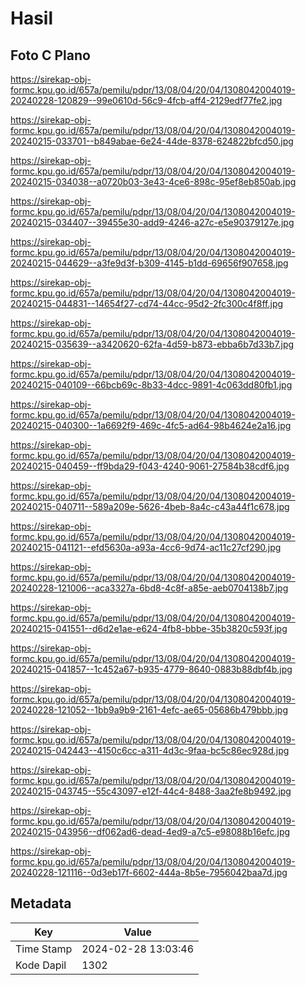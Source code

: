 # Hasil

## Foto C Plano

https://sirekap-obj-formc.kpu.go.id/657a/pemilu/pdpr/13/08/04/20/04/1308042004019-20240228-120829--99e0610d-56c9-4fcb-aff4-2129edf77fe2.jpg

https://sirekap-obj-formc.kpu.go.id/657a/pemilu/pdpr/13/08/04/20/04/1308042004019-20240215-033701--b849abae-6e24-44de-8378-624822bfcd50.jpg

https://sirekap-obj-formc.kpu.go.id/657a/pemilu/pdpr/13/08/04/20/04/1308042004019-20240215-034038--a0720b03-3e43-4ce6-898c-95ef8eb850ab.jpg

https://sirekap-obj-formc.kpu.go.id/657a/pemilu/pdpr/13/08/04/20/04/1308042004019-20240215-034407--39455e30-add9-4246-a27c-e5e90379127e.jpg

https://sirekap-obj-formc.kpu.go.id/657a/pemilu/pdpr/13/08/04/20/04/1308042004019-20240215-044629--a3fe9d3f-b309-4145-b1dd-69656f907658.jpg

https://sirekap-obj-formc.kpu.go.id/657a/pemilu/pdpr/13/08/04/20/04/1308042004019-20240215-044831--14654f27-cd74-44cc-95d2-2fc300c4f8ff.jpg

https://sirekap-obj-formc.kpu.go.id/657a/pemilu/pdpr/13/08/04/20/04/1308042004019-20240215-035639--a3420620-62fa-4d59-b873-ebba6b7d33b7.jpg

https://sirekap-obj-formc.kpu.go.id/657a/pemilu/pdpr/13/08/04/20/04/1308042004019-20240215-040109--66bcb69c-8b33-4dcc-9891-4c063dd80fb1.jpg

https://sirekap-obj-formc.kpu.go.id/657a/pemilu/pdpr/13/08/04/20/04/1308042004019-20240215-040300--1a6692f9-469c-4fc5-ad64-98b4624e2a16.jpg

https://sirekap-obj-formc.kpu.go.id/657a/pemilu/pdpr/13/08/04/20/04/1308042004019-20240215-040459--ff9bda29-f043-4240-9061-27584b38cdf6.jpg

https://sirekap-obj-formc.kpu.go.id/657a/pemilu/pdpr/13/08/04/20/04/1308042004019-20240215-040711--589a209e-5626-4beb-8a4c-c43a44f1c678.jpg

https://sirekap-obj-formc.kpu.go.id/657a/pemilu/pdpr/13/08/04/20/04/1308042004019-20240215-041121--efd5630a-a93a-4cc6-9d74-ac11c27cf290.jpg

https://sirekap-obj-formc.kpu.go.id/657a/pemilu/pdpr/13/08/04/20/04/1308042004019-20240228-121006--aca3327a-6bd8-4c8f-a85e-aeb0704138b7.jpg

https://sirekap-obj-formc.kpu.go.id/657a/pemilu/pdpr/13/08/04/20/04/1308042004019-20240215-041551--d6d2e1ae-e624-4fb8-bbbe-35b3820c593f.jpg

https://sirekap-obj-formc.kpu.go.id/657a/pemilu/pdpr/13/08/04/20/04/1308042004019-20240215-041857--1c452a67-b935-4779-8640-0883b88dbf4b.jpg

https://sirekap-obj-formc.kpu.go.id/657a/pemilu/pdpr/13/08/04/20/04/1308042004019-20240228-121052--1bb9a9b9-2161-4efc-ae65-05686b479bbb.jpg

https://sirekap-obj-formc.kpu.go.id/657a/pemilu/pdpr/13/08/04/20/04/1308042004019-20240215-042443--4150c6cc-a311-4d3c-9faa-bc5c86ec928d.jpg

https://sirekap-obj-formc.kpu.go.id/657a/pemilu/pdpr/13/08/04/20/04/1308042004019-20240215-043745--55c43097-e12f-44c4-8488-3aa2fe8b9492.jpg

https://sirekap-obj-formc.kpu.go.id/657a/pemilu/pdpr/13/08/04/20/04/1308042004019-20240215-043956--df062ad6-dead-4ed9-a7c5-e98088b16efc.jpg

https://sirekap-obj-formc.kpu.go.id/657a/pemilu/pdpr/13/08/04/20/04/1308042004019-20240228-121116--0d3eb17f-6602-444a-8b5e-7956042baa7d.jpg


## Metadata

| Key        | Value               |
| ---------- | ------------------- |
| Time Stamp | 2024-02-28 13:03:46 |
| Kode Dapil | 1302                |



